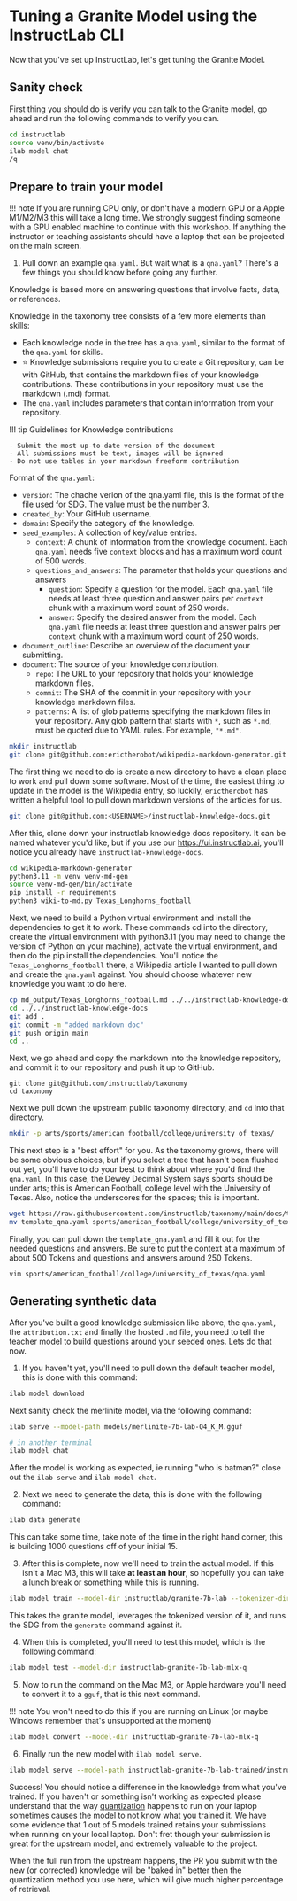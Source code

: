 # Tuning a Granite Model using the InstructLab CLI

Now that you've set up InstructLab, let's get tuning the Granite Model.

## Sanity check

First thing you should do is verify you can talk to the Granite model, go ahead and run
the following commands to verify you can.

```bash
cd instructlab
source venv/bin/activate
ilab model chat
/q
```

## Prepare to train your model

!!! note
    If you are running CPU only, or don't have a modern GPU or a Apple M1/M2/M3 this will take a long time. We strongly suggest finding someone with a GPU enabled machine to continue with this workshop. If anything the instructor or teaching assistants should have a laptop that can be projected on the main screen.

1. Pull down an example `qna.yaml`. But wait what is a `qna.yaml`? There's a few things you should know before going any further.

Knowledge is based more on answering questions that involve facts, data, or references.

Knowledge in the taxonomy tree consists of a few more elements than skills:

- Each knowledge node in the tree has a `qna.yaml`, similar to the format of the `qna.yaml` for skills.
- ⭐ Knowledge submissions require you to create a Git repository, can be with GitHub, that contains the markdown files of your knowledge contributions. These contributions in your repository must use the markdown (.md) format.
- The `qna.yaml` includes parameters that contain information from your repository.

!!! tip
    Guidelines for Knowledge contributions

    - Submit the most up-to-date version of the document
    - All submissions must be text, images will be ignored
    - Do not use tables in your markdown freeform contribution

Format of the `qna.yaml`:

- `version`: The chache verion of the qna.yaml file, this is the format of the file used for SDG. The value must be the number 3.
- `created_by`: Your GitHub username.
- `domain`: Specify the category of the knowledge.
- `seed_examples`: A collection of key/value entries.
  - `context`: A chunk of information from the knowledge document. Each `qna.yaml` needs five `context` blocks and has a maximum word count of 500 words.
  - `questions_and_answers`: The parameter that holds your questions and answers
    - `question`: Specify a question for the model. Each `qna.yaml` file needs at least three question and answer pairs per `context` chunk with a maximum word count of 250 words.
    - `answer`: Specify the desired answer from the model. Each `qna.yaml` file needs at least three question and answer pairs per `context` chunk with a maximum word count of 250 words.
- `document_outline`: Describe an overview of the document your submitting.
- `document`: The source of your knowledge contribution.
  - `repo`: The URL to your repository that holds your knowledge markdown files.
  - `commit`: The SHA of the commit in your repository with your knowledge markdown files.
  - `patterns`: A list of glob patterns specifying the markdown files in your repository. Any glob pattern that starts with `*`, such as `*.md`, must be quoted due to YAML rules. For example, `"*.md"`.

```bash
mkdir instructlab
git clone git@github.com:erictherobot/wikipedia-markdown-generator.git
```
The first thing we need to do is create a new directory to have a clean place to work and pull down some software. Most of the time, the easiest thing to update in the model is the Wikipedia entry, so luckily, `erictherobot` has written a helpful tool to pull down markdown versions of the articles for us.

```bash
git clone git@github.com:<USERNAME>/instructlab-knowledge-docs.git
```

After this, clone down your instructlab knowledge docs repository. It can be named whatever you'd like, but if you use our https://ui.instructlab.ai, you'll notice you already have `instructlab-knowledge-docs`.

```bash
cd wikipedia-markdown-generator
python3.11 -m venv venv-md-gen
source venv-md-gen/bin/activate
pip install -r requirements
python3 wiki-to-md.py Texas_Longhorns_football
```
Next, we need to build a Python virtual environment and install the dependencies to get it to work. These commands cd into the directory, create the virtual environment with python3.11 (you may need to change the version of Python on your machine), activate the virtual environment, and then do the pip install the dependencies.
You'll notice the `Texas_Longhorns_football` there, a Wikipedia article I wanted to pull down and create the `qna.yaml` against. You should choose whatever new knowledge you want to do here.

```bash
cp md_output/Texas_Longhorns_football.md ../../instructlab-knowledge-docs/
cd ../../instructlab-knowledge-docs
git add .
git commit -m "added markdown doc"
git push origin main
cd ..
```

Next, we go ahead and copy the markdown into the knowledge repository, and commit it to our repository and push it up to GitHub.

```
git clone git@github.com/instructlab/taxonomy
cd taxonomy
```

Next we pull down the upstream public taxonomy directory, and `cd` into that directory.

```bash
mkdir -p arts/sports/american_football/college/university_of_texas/
```
This next step is a "best effort" for you. As the taxonomy grows, there will be some obvious choices, but if you select a tree that hasn't been flushed out yet, you'll have to do your best to think about where you'd find the `qna.yaml`. In this case, the Dewey Decimal System says sports should be under arts; this is American Football, college level with the University of Texas. Also, notice the underscores for the spaces; this is important.

```bash
wget https://raw.githubusercontent.com/instructlab/taxonomy/main/docs/template_qna.yaml
mv template_qna.yaml sports/american_football/college/university_of_texas/qna.yaml
```
Finally, you can pull down the `template_qna.yaml` and fill it out for the needed questions and answers. Be sure to put the context at a maximum of about 500 Tokens and questions and answers around 250 Tokens.

```
vim sports/american_football/college/university_of_texas/qna.yaml
```

## Generating synthetic data

After you've built a good knowledge submission like above, the `qna.yaml`, the `attribution.txt` and
finally the hosted `.md` file, you need to tell the teacher model to build questions around
your seeded ones. Lets do that now.

1. If you haven't yet, you'll need to pull down the default teacher model, this is done with this command:

```bash
ilab model download
```

Next sanity check the merlinite model, via the following command:

```bash
ilab serve --model-path models/merlinite-7b-lab-Q4_K_M.gguf

# in another terminal
ilab model chat
```
After the model is working as expected, ie running "who is batman?" close out the `ilab serve` and `ilab model chat`.

2. Next we need to generate the data, this is done with the following command:

```bash
ilab data generate
```

This can take some time, take note of the time in the right hand corner, this is building 1000 questions off of your initial 15.

3. After this is complete, now we'll need to train the actual model. If this isn't a Mac M3, this will take **at least an hour**, so
hopefully you can take a lunch break or something while this is running.

```bash
ilab model train --model-dir instructlab/granite-7b-lab --tokenizer-dir models/granite-7b-lab --model-name instructlab/granite-7b-lab
```

This takes the granite model, leverages the tokenized version of it, and runs the SDG from the `generate` command against it.

4. When this is completed, you'll need to test this model, which is the following command:
```bash
ilab model test --model-dir instructlab-granite-7b-lab-mlx-q
```

5. Now to run the command on the Mac M3, or Apple hardware you'll need to convert it to a `gguf`, that is this next command.

!!! note
    You won't need to do this if you are running on Linux (or maybe Windows remember that's unsupported at the moment)

```bash
ilab model convert --model-dir instructlab-granite-7b-lab-mlx-q
```

6. Finally run the new model with `ilab model serve`.

```bash
ilab model serve --model-path instructlab-granite-7b-lab-trained/instructlab-granite-7b-lab-Q4_K_M.gguf
```

Success! You should notice a difference in the knowledge from what you've trained. If you haven't or something isn't working as expected please understand
that the way [quantization](https://huggingface.co/docs/optimum/en/concept_guides/quantization#) happens to run on your laptop sometimes causes the model to
not know what you trained it. We have some evidence that 1 out of 5 models trained retains your submissions when running on your local laptop. Don't fret
though your submission is great for the upstream model, and extremely valuable to the project.

When the full run from the upstream happens, the PR you submit with the new (or corrected) knowledge will be "baked in" better then the quantization
method you use here, which will give much higher percentage of retrieval.
